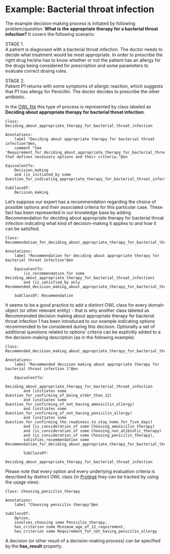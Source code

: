 # Example: Bacterial throat infection
The example decision-making process is initiated by following problem/question: **What is the appropriate therapy for a 
bacterial throat infection?** It covers the following scenario: 

STAGE 1.  
A patient is diagnosed with a bacterial throat infection. The doctor needs to decide what treatment would be most 
appropriate. In order to prescribe the right drug he/she has to know whether or not the patient has an allergy for the 
drugs being considered for prescription and some parameters to evaluate correct dosing rules. 

STAGE 2.  
Patient P1 returns with some symptoms of allergic reaction, which suggests that P1 has allergy for Penicillin. The 
doctor decides to prescribe the other antibiotic.

In the [OWL file](decision_example_03.ttl) this type of process is represented by class labeled as **Deciding about 
appropriate therapy for bacterial throat infection**.

```
Class: Deciding_about_appropriate_therapy_for_bacterial_throat_infection

Annotations: 
    label "Deciding about appropriate therapy for bacterial throat infection"@en, 
    comment "See 'Requirement_for_deciding_about_appropriate_therapy_for_bacterial_throat_infection' that defines necessary options and their criteria."@en 
    
EquivalentTo: 
    Decision_making 
    and (is_initiated_by some Question_for_indicating_appropriate_therapy_for_bacterial_throat_infection) 
    
SubClassOf: 
    Decision_making
```

Let’s suppose our expert has a recommendation regarding the choice of possible options and their associated criteria for
this particular case. These fact has been represented in our knowledge base by adding Recommendation for deciding about 
appropriate therapy for bacterial throat infection indicating what kind of decision-making it applies to and how it can 
be satisfied.

```
Class: Recommendation_for_deciding_about_appropriate_therapy_for_bacterial_throat_infection 

Annotations:
    label "Recommendation for deciding about appropriate therapy for bacterial throat infection"@en 
    
    EquivalentTo: 
        (is_recommendation_for some Deciding_about_appropriate_therapy_for_bacterial_throat_infection) 
        and (is_satisfied_by only Recommended_decision_making_about_appropriate_therapy_for_bacterial_throat_infection_1) 
    
    SubClassOf: Recommendation 
```

It seems to be a good practice to add a distinct OWL class for every domain object (or other relevant entity) - that is 
why another class labeled as Recommended decision making about appropriate therapy for bacterial throat infection 1 has 
been introduced to our example indicating options recommended to be considered during this decision. Optionally a set of
additional questions related to options’ criteria can be explicitly added to a the decision-making description (as in 
the following example):

```
Class: Recommended_decision_making_about_appropriate_therapy_for_bacterial_throat_infection_1 

Annotations: 
    label "Recommended decision making about appropriate therapy for bacterial throat infection 1"@en 
    
    EquivalentTo: 
        Deciding_about_appropriate_therapy_for_bacterial_throat_infection 
        and (initiates some Question_for_confirming_of_being_older_than_12) 
        and (initiates some Question_for_confirming_of_not_having_amoxicilin_allergy) 
        and (initiates some Question_for_confirming_of_not_having_penicilin_allergy) 
        and (initiates some Question_for_confirming_the_readiness_to_stay_home_for_five_days) 
        and (is_consideration_of some Choosing_amoxicilin_therapy) 
        and (is_consideration_of some Choosing_non_atibiotic_therapy) 
        and (is_consideration_of some Choosing_penicilin_therapy), 
        satisfies_recommendation some Recommendation_for_deciding_about_appropriate_therapy_for_bacterial_throat_infection

        SubClassOf: 
            Deciding_about_appropriate_therapy_for_bacterial_throat_infection

```

Please note that every option and every underlying evaluation criteria is described by distinct OWL class (in [Protégé](http://protege.stanford.edu/) 
they can be tracked by using the usage view).

```
Class: Choosing_penicilin_therapy 

Annotations: 
    label "Choosing penicilin therapy"@en 
    
SubClassOf: 
    Option, 
    involves_choosing some Penicilin_therapy, 
    has_criterion some Minimum_age_of_12_requirement, 
    has_criterion some Requirement_for_not_having_penicilin_allergy
```

A decision (or other result of a decision-making process) can be specified by the **has_result** property.